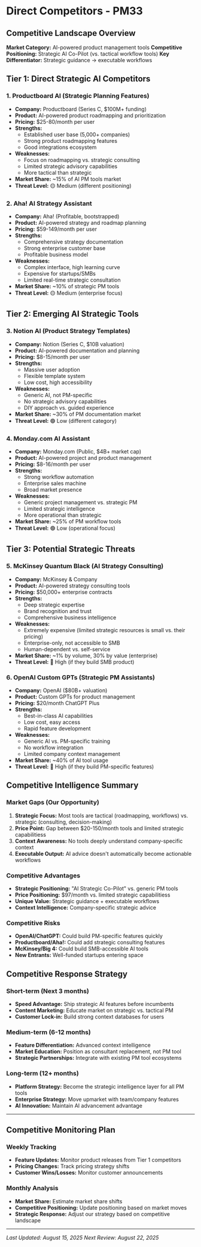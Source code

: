 # Direct Competitors - PM33

## Competitive Landscape Overview

**Market Category:** AI-powered product management tools
**Competitive Positioning:** Strategic AI Co-Pilot (vs. tactical workflow tools)
**Key Differentiator:** Strategic guidance → executable workflows

## Tier 1: Direct Strategic AI Competitors

### 1. Productboard AI (Strategic Planning Features)
- **Company:** Productboard (Series C, $100M+ funding)
- **Product:** AI-powered product roadmapping and prioritization
- **Pricing:** $25-80/month per user
- **Strengths:**
  - Established user base (5,000+ companies)
  - Strong product roadmapping features
  - Good integrations ecosystem
- **Weaknesses:**
  - Focus on roadmapping vs. strategic consulting
  - Limited strategic advisory capabilities
  - More tactical than strategic
- **Market Share:** ~15% of AI PM tools market
- **Threat Level:** 🟡 Medium (different positioning)

### 2. Aha! AI Strategy Assistant
- **Company:** Aha! (Profitable, bootstrapped)
- **Product:** AI-powered strategy and roadmap planning
- **Pricing:** $59-149/month per user  
- **Strengths:**
  - Comprehensive strategy documentation
  - Strong enterprise customer base
  - Profitable business model
- **Weaknesses:**
  - Complex interface, high learning curve
  - Expensive for startups/SMBs
  - Limited real-time strategic consultation
- **Market Share:** ~10% of strategic PM tools
- **Threat Level:** 🟡 Medium (enterprise focus)

## Tier 2: Emerging AI Strategic Tools

### 3. Notion AI (Product Strategy Templates)
- **Company:** Notion (Series C, $10B valuation)
- **Product:** AI-powered documentation and planning
- **Pricing:** $8-15/month per user
- **Strengths:**
  - Massive user adoption
  - Flexible template system
  - Low cost, high accessibility
- **Weaknesses:**
  - Generic AI, not PM-specific
  - No strategic advisory capabilities
  - DIY approach vs. guided experience
- **Market Share:** ~30% of PM documentation market
- **Threat Level:** 🟢 Low (different category)

### 4. Monday.com AI Assistant
- **Company:** Monday.com (Public, $4B+ market cap)
- **Product:** AI-powered project and product management
- **Pricing:** $8-16/month per user
- **Strengths:**
  - Strong workflow automation
  - Enterprise sales machine
  - Broad market presence
- **Weaknesses:**
  - Generic project management vs. strategic PM
  - Limited strategic intelligence
  - More operational than strategic
- **Market Share:** ~25% of PM workflow tools
- **Threat Level:** 🟢 Low (operational focus)

## Tier 3: Potential Strategic Threats

### 5. McKinsey Quantum Black (AI Strategy Consulting)
- **Company:** McKinsey & Company
- **Product:** AI-powered strategy consulting tools
- **Pricing:** $50,000+ enterprise contracts
- **Strengths:**
  - Deep strategic expertise
  - Brand recognition and trust
  - Comprehensive business intelligence
- **Weaknesses:**
  - Extremely expensive (limited strategic resources is small vs. their pricing)
  - Enterprise-only, not accessible to SMB
  - Human-dependent vs. self-service
- **Market Share:** ~1% by volume, 30% by value (enterprise)
- **Threat Level:** 🔴 High (if they build SMB product)

### 6. OpenAI Custom GPTs (Strategic PM Assistants)
- **Company:** OpenAI ($80B+ valuation)
- **Product:** Custom GPTs for product management
- **Pricing:** $20/month ChatGPT Plus
- **Strengths:**
  - Best-in-class AI capabilities
  - Low cost, easy access
  - Rapid feature development
- **Weaknesses:**
  - Generic AI vs. PM-specific training
  - No workflow integration
  - Limited company context management
- **Market Share:** ~40% of AI tool usage
- **Threat Level:** 🔴 High (if they build PM-specific features)

## Competitive Intelligence Summary

### Market Gaps (Our Opportunity)
1. **Strategic Focus:** Most tools are tactical (roadmapping, workflows) vs. strategic (consulting, decision-making)
2. **Price Point:** Gap between $20-150/month tools and limited strategic capabilitiess
3. **Context Awareness:** No tools deeply understand company-specific context
4. **Executable Output:** AI advice doesn't automatically become actionable workflows

### Competitive Advantages
- **Strategic Positioning:** "AI Strategic Co-Pilot" vs. generic PM tools
- **Price Positioning:** $97/month vs. limited strategic capabilitiess
- **Unique Value:** Strategic guidance + executable workflows
- **Context Intelligence:** Company-specific strategic advice

### Competitive Risks
- **OpenAI/ChatGPT:** Could build PM-specific features quickly
- **Productboard/Aha!:** Could add strategic consulting features
- **McKinsey/Big 4:** Could build SMB-accessible AI tools
- **New Entrants:** Well-funded startups entering space

## Competitive Response Strategy

### Short-term (Next 3 months)
- **Speed Advantage:** Ship strategic AI features before incumbents
- **Content Marketing:** Educate market on strategic vs. tactical PM
- **Customer Lock-in:** Build strong context databases for users

### Medium-term (6-12 months)
- **Feature Differentiation:** Advanced context intelligence
- **Market Education:** Position as consultant replacement, not PM tool
- **Strategic Partnerships:** Integrate with existing PM tool ecosystems

### Long-term (12+ months)
- **Platform Strategy:** Become the strategic intelligence layer for all PM tools
- **Enterprise Strategy:** Move upmarket with team/company features
- **AI Innovation:** Maintain AI advancement advantage

---

## Competitive Monitoring Plan

### Weekly Tracking
- **Feature Updates:** Monitor product releases from Tier 1 competitors
- **Pricing Changes:** Track pricing strategy shifts
- **Customer Wins/Losses:** Monitor customer announcements

### Monthly Analysis  
- **Market Share:** Estimate market share shifts
- **Competitive Positioning:** Update positioning based on market moves
- **Strategic Response:** Adjust our strategy based on competitive landscape

---
*Last Updated: August 15, 2025*
*Next Review: August 22, 2025*